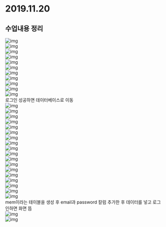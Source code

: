 # 2019.11.20
## 수업내용 정리

![img](./images11/1.png)<br>
![img](./images11/2.png)<br>
![img](./images11/3.png)<br>
![img](./images11/4.png)<br>
![img](./images11/5.png)<br>
![img](./images11/6.png)<br>
![img](./images11/7.png)<br>
![img](./images11/8.png)<br>
![img](./images11/9.png)<br>
![img](./images11/10.png)<br>
![img](./images11/11.png)<br>
로그인 성공하면 데이터베이스로 이동<br>
![img](./images11/12.png)<br>
![img](./images11/13.png)<br>
![img](./images11/14.png)<br>
![img](./images11/15.png)<br>
![img](./images11/16.png)<br>
![img](./images11/17.png)<br>
![img](./images11/18.png)<br>
![img](./images11/19.png)<br>
![img](./images11/20.png)<br>
![img](./images11/21.png)<br>
![img](./images11/22.png)<br>
![img](./images11/23.png)<br>
![img](./images11/24.png)<br>
![img](./images11/25.png)<br>
![img](./images11/26.png)<br>
![img](./images11/27.png)<br>
![img](./images11/28.png)<br>
![img](./images11/29.png)<br>
mem이라는 테이블을 생성 후 email과 password 칼럼 추가한 후 데이터를 넣고 로그인하면 화면 뜸<br>
![img](./images11/30.png)<br>
![img](./images11/31.png)<br>